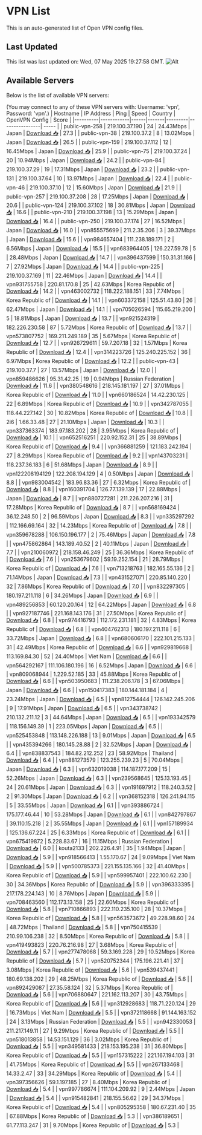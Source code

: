 # VPN List

This is an auto-generated list of Open VPN config files.

## Last Updated

This list was last updated on: Wed, 07 May 2025 19:27:58 GMT.
![Alt](https://repobeats.axiom.co/api/embed/186b98318ef1479477931607c1ad7d823f12451f.svg "Repobeats analytics image")

## Available Servers

Below is the list of available VPN servers:

(You may connect to any of these VPN servers with: Username: 'vpn', Password: 'vpn'.)
| Hostname | IP Address | Ping | Speed | Country | OpenVPN Config | Score |
|----------|------------|------|-------|---------|----------------| ----- |
| public-vpn-258 | 219.100.37.190 | 24 | 24.43Mbps | Japan | [Download 📥](./configs/server_0_JP.ovpn) | 27.3 |
| public-vpn-38 | 219.100.37.2 | 8 | 13.02Mbps | Japan | [Download 📥](./configs/server_1_JP.ovpn) | 26.5 |
| public-vpn-159 | 219.100.37.112 | 12 | 16.45Mbps | Japan | [Download 📥](./configs/server_2_JP.ovpn) | 25.9 |
| public-vpn-75 | 219.100.37.24 | 20 | 10.94Mbps | Japan | [Download 📥](./configs/server_3_JP.ovpn) | 24.2 |
| public-vpn-84 | 219.100.37.29 | 19 | 17.31Mbps | Japan | [Download 📥](./configs/server_4_JP.ovpn) | 23.2 |
| public-vpn-131 | 219.100.37.64 | 10 | 13.97Mbps | Japan | [Download 📥](./configs/server_5_JP.ovpn) | 22.4 |
| public-vpn-46 | 219.100.37.10 | 12 | 15.60Mbps | Japan | [Download 📥](./configs/server_6_JP.ovpn) | 21.9 |
| public-vpn-257 | 219.100.37.208 | 28 | 17.25Mbps | Japan | [Download 📥](./configs/server_7_JP.ovpn) | 20.6 |
| public-vpn-124 | 219.100.37.102 | 18 | 30.81Mbps | Japan | [Download 📥](./configs/server_8_JP.ovpn) | 16.6 |
| public-vpn-210 | 219.100.37.198 | 13 | 15.29Mbps | Japan | [Download 📥](./configs/server_9_JP.ovpn) | 16.4 |
| public-vpn-250 | 219.100.37.174 | 27 | 16.52Mbps | Japan | [Download 📥](./configs/server_10_JP.ovpn) | 16.0 |
| vpn855575699 | 211.2.35.206 | 3 | 39.37Mbps | Japan | [Download 📥](./configs/server_11_JP.ovpn) | 15.6 |
| vpn984657404 | 111.238.189.171 | 2 | 6.56Mbps | Japan | [Download 📥](./configs/server_12_JP.ovpn) | 15.5 |
| vpn683964405 | 126.227.59.78 | 5 | 28.48Mbps | Japan | [Download 📥](./configs/server_13_JP.ovpn) | 14.7 |
| vpn396437599 | 150.31.31.166 | 7 | 27.92Mbps | Japan | [Download 📥](./configs/server_14_JP.ovpn) | 14.4 |
| public-vpn-225 | 219.100.37.169 | 11 | 22.46Mbps | Japan | [Download 📥](./configs/server_15_JP.ovpn) | 14.4 |
| vpn931755758 | 220.81.170.8 | 25 | 42.63Mbps | Korea Republic of | [Download 📥](./configs/server_16_KR.ovpn) | 14.2 |
| vpn463002732 | 118.222.188.151 | 33 | 7.74Mbps | Korea Republic of | [Download 📥](./configs/server_17_KR.ovpn) | 14.1 |
| vpn603372158 | 125.51.43.80 | 26 | 62.47Mbps | Japan | [Download 📥](./configs/server_18_JP.ovpn) | 14.1 |
| vpn705026594 | 115.65.219.200 | 5 | 18.81Mbps | Japan | [Download 📥](./configs/server_19_JP.ovpn) | 13.7 |
| vpn921524319 | 182.226.230.58 | 87 | 5.72Mbps | Korea Republic of | [Download 📥](./configs/server_20_KR.ovpn) | 13.7 |
| vpn573807752 | 169.211.249.189 | 35 | 5.67Mbps | Korea Republic of | [Download 📥](./configs/server_21_KR.ovpn) | 12.7 |
| vpn926729611 | 59.7.207.18 | 32 | 1.57Mbps | Korea Republic of | [Download 📥](./configs/server_22_KR.ovpn) | 12.4 |
| vpn314223726 | 125.240.225.152 | 36 | 6.97Mbps | Korea Republic of | [Download 📥](./configs/server_23_KR.ovpn) | 12.2 |
| public-vpn-43 | 219.100.37.7 | 27 | 13.57Mbps | Japan | [Download 📥](./configs/server_24_JP.ovpn) | 12.0 |
| vpn859486626 | 95.31.42.25 | 19 | 0.94Mbps | Russian Federation | [Download 📥](./configs/server_25_RU.ovpn) | 11.6 |
| vpn380548616 | 218.145.181.197 | 27 | 37.01Mbps | Korea Republic of | [Download 📥](./configs/server_26_KR.ovpn) | 11.0 |
| vpn660186524 | 14.42.230.125 | 22 | 6.89Mbps | Korea Republic of | [Download 📥](./configs/server_27_KR.ovpn) | 10.9 |
| vpn342787055 | 118.44.227.142 | 30 | 10.82Mbps | Korea Republic of | [Download 📥](./configs/server_28_KR.ovpn) | 10.8 |
| 2i6 | 1.66.33.48 | 27 | 21.10Mbps | Japan | [Download 📥](./configs/server_29_JP.ovpn) | 10.3 |
| vpn337363374 | 183.97.183.202 | 28 | 3.95Mbps | Korea Republic of | [Download 📥](./configs/server_30_KR.ovpn) | 10.1 |
| vpn652516251 | 220.92.152.31 | 25 | 38.89Mbps | Korea Republic of | [Download 📥](./configs/server_31_KR.ovpn) | 9.4 |
| vpn366881259 | 121.183.242.194 | 27 | 8.29Mbps | Korea Republic of | [Download 📥](./configs/server_32_KR.ovpn) | 9.2 |
| vpn143703231 | 118.237.36.183 | 6 | 51.68Mbps | Japan | [Download 📥](./configs/server_33_JP.ovpn) | 8.9 |
| vpn122208194129 | 122.208.194.129 | 4 | 0.50Mbps | Japan | [Download 📥](./configs/server_34_JP.ovpn) | 8.8 |
| vpn983004542 | 183.96.83.36 | 27 | 6.32Mbps | Korea Republic of | [Download 📥](./configs/server_35_KR.ovpn) | 8.8 |
| vpn160391704 | 126.77.139.139 | 17 | 22.88Mbps | Japan | [Download 📥](./configs/server_36_JP.ovpn) | 8.7 |
| vpn880727281 | 211.226.207.216 | 31 | 17.28Mbps | Korea Republic of | [Download 📥](./configs/server_37_KR.ovpn) | 8.7 |
| vpn568169424 | 36.12.248.50 | 2 | 96.59Mbps | Japan | [Download 📥](./configs/server_38_JP.ovpn) | 8.3 |
| vpn335297292 | 112.166.69.164 | 32 | 14.23Mbps | Korea Republic of | [Download 📥](./configs/server_39_KR.ovpn) | 7.8 |
| vpn359678288 | 106.150.196.177 | 2 | 75.46Mbps | Japan | [Download 📥](./configs/server_40_JP.ovpn) | 7.8 |
| vpn475862864 | 143.189.40.52 | 2 | 40.11Mbps | Japan | [Download 📥](./configs/server_41_JP.ovpn) | 7.7 |
| vpn210060972 | 218.158.46.249 | 25 | 36.36Mbps | Korea Republic of | [Download 📥](./configs/server_42_KR.ovpn) | 7.6 |
| vpn253679602 | 59.19.252.154 | 21 | 28.79Mbps | Korea Republic of | [Download 📥](./configs/server_43_KR.ovpn) | 7.6 |
| vpn713218763 | 182.165.55.136 | 2 | 71.14Mbps | Japan | [Download 📥](./configs/server_44_JP.ovpn) | 7.3 |
| vpn431527071 | 220.85.140.220 | 32 | 7.86Mbps | Korea Republic of | [Download 📥](./configs/server_45_KR.ovpn) | 7.0 |
| vpn832297305 | 180.197.211.118 | 6 | 34.26Mbps | Japan | [Download 📥](./configs/server_46_JP.ovpn) | 6.9 |
| vpn489256853 | 60.120.20.164 | 12 | 64.22Mbps | Japan | [Download 📥](./configs/server_47_JP.ovpn) | 6.8 |
| vpn927187746 | 221.168.143.176 | 31 | 27.50Mbps | Korea Republic of | [Download 📥](./configs/server_48_KR.ovpn) | 6.8 |
| vpn974416793 | 112.172.231.181 | 32 | 4.83Mbps | Korea Republic of | [Download 📥](./configs/server_49_KR.ovpn) | 6.8 |
| vpn404762313 | 180.197.211.118 | 6 | 33.72Mbps | Japan | [Download 📥](./configs/server_50_JP.ovpn) | 6.8 |
| vpn680606170 | 222.101.215.133 | 31 | 42.49Mbps | Korea Republic of | [Download 📥](./configs/server_51_KR.ovpn) | 6.6 |
| vpn929819668 | 113.169.84.30 | 52 | 24.40Mbps | Viet Nam | [Download 📥](./configs/server_52_VN.ovpn) | 6.6 |
| vpn564292167 | 111.106.180.196 | 16 | 6.52Mbps | Japan | [Download 📥](./configs/server_53_JP.ovpn) | 6.6 |
| vpn809068944 | 1.229.52.185 | 33 | 45.88Mbps | Korea Republic of | [Download 📥](./configs/server_54_KR.ovpn) | 6.6 |
| vpn503950683 | 111.238.206.178 | 3 | 67.06Mbps | Japan | [Download 📥](./configs/server_55_JP.ovpn) | 6.6 |
| vpn150417383 | 180.144.181.184 | 4 | 23.24Mbps | Japan | [Download 📥](./configs/server_56_JP.ovpn) | 6.5 |
| vpn812754444 | 126.142.245.206 | 9 | 17.91Mbps | Japan | [Download 📥](./configs/server_57_JP.ovpn) | 6.5 |
| vpn343738742 | 210.132.211.12 | 3 | 44.64Mbps | Japan | [Download 📥](./configs/server_58_JP.ovpn) | 6.5 |
| vpn193342579 | 118.156.149.39 | 1 | 223.05Mbps | Japan | [Download 📥](./configs/server_59_JP.ovpn) | 6.5 |
| vpn525453848 | 113.148.226.188 | 13 | 9.01Mbps | Japan | [Download 📥](./configs/server_60_JP.ovpn) | 6.5 |
| vpn435394266 | 180.145.28.88 | 2 | 32.52Mbps | Japan | [Download 📥](./configs/server_61_JP.ovpn) | 6.4 |
| vpn838837543 | 184.82.212.252 | 23 | 58.92Mbps | Thailand | [Download 📥](./configs/server_62_TH.ovpn) | 6.4 |
| vpn881273579 | 123.255.239.23 | 5 | 70.04Mbps | Japan | [Download 📥](./configs/server_63_JP.ovpn) | 6.3 |
| vpn632019038 | 114.187.177.209 | 15 | 52.26Mbps | Japan | [Download 📥](./configs/server_64_JP.ovpn) | 6.3 |
| vpn239568645 | 125.13.193.45 | 24 | 20.61Mbps | Japan | [Download 📥](./configs/server_65_JP.ovpn) | 6.3 |
| vpn191697912 | 118.240.3.52 | 2 | 91.30Mbps | Japan | [Download 📥](./configs/server_66_JP.ovpn) | 6.2 |
| vpn368152318 | 126.241.94.115 | 5 | 33.55Mbps | Japan | [Download 📥](./configs/server_67_JP.ovpn) | 6.1 |
| vpn393886724 | 175.177.46.44 | 10 | 53.28Mbps | Japan | [Download 📥](./configs/server_68_JP.ovpn) | 6.1 |
| vpn842797867 | 39.110.15.218 | 2 | 35.55Mbps | Japan | [Download 📥](./configs/server_69_JP.ovpn) | 6.1 |
| vpn157189934 | 125.136.67.224 | 25 | 6.33Mbps | Korea Republic of | [Download 📥](./configs/server_70_KR.ovpn) | 6.1 |
| vpn675419872 | 5.228.83.67 | 16 | 11.15Mbps | Russian Federation | [Download 📥](./configs/server_71_RU.ovpn) | 6.0 |
| kouta2133 | 202.226.4.91 | 35 | 1.94Mbps | Japan | [Download 📥](./configs/server_72_JP.ovpn) | 5.9 |
| vpn918566413 | 1.55.170.67 | 24 | 9.09Mbps | Viet Nam | [Download 📥](./configs/server_73_VN.ovpn) | 5.9 |
| vpn500785373 | 221.155.135.166 | 32 | 41.40Mbps | Korea Republic of | [Download 📥](./configs/server_74_KR.ovpn) | 5.9 |
| vpn599957401 | 222.100.62.230 | 30 | 34.36Mbps | Korea Republic of | [Download 📥](./configs/server_75_KR.ovpn) | 5.9 |
| vpn396333395 | 217.178.224.143 | 10 | 8.76Mbps | Japan | [Download 📥](./configs/server_76_JP.ovpn) | 5.9 |
| vpn708463560 | 112.173.13.158 | 25 | 22.60Mbps | Korea Republic of | [Download 📥](./configs/server_77_KR.ovpn) | 5.8 |
| vpn710866893 | 222.110.235.100 | 28 | 10.37Mbps | Korea Republic of | [Download 📥](./configs/server_78_KR.ovpn) | 5.8 |
| vpn563573672 | 49.228.98.60 | 24 | 48.72Mbps | Thailand | [Download 📥](./configs/server_79_TH.ovpn) | 5.8 |
| vpn750415539 | 210.99.106.238 | 32 | 8.50Mbps | Korea Republic of | [Download 📥](./configs/server_80_KR.ovpn) | 5.8 |
| vpn419493823 | 220.76.216.98 | 27 | 3.68Mbps | Korea Republic of | [Download 📥](./configs/server_81_KR.ovpn) | 5.7 |
| vpn277478068 | 59.3.169.228 | 29 | 10.52Mbps | Korea Republic of | [Download 📥](./configs/server_82_KR.ovpn) | 5.7 |
| vpn520752344 | 175.196.221.41 | 37 | 3.08Mbps | Korea Republic of | [Download 📥](./configs/server_83_KR.ovpn) | 5.6 |
| vpn539437441 | 180.69.138.202 | 29 | 48.25Mbps | Korea Republic of | [Download 📥](./configs/server_84_KR.ovpn) | 5.6 |
| vpn892429087 | 27.35.58.124 | 32 | 5.37Mbps | Korea Republic of | [Download 📥](./configs/server_85_KR.ovpn) | 5.6 |
| vpn706880647 | 221.162.113.207 | 30 | 43.75Mbps | Korea Republic of | [Download 📥](./configs/server_86_KR.ovpn) | 5.6 |
| vpn312928683 | 118.71.220.124 | 29 | 16.73Mbps | Viet Nam | [Download 📥](./configs/server_87_VN.ovpn) | 5.5 |
| vpn372118668 | 91.144.163.152 | 24 | 3.13Mbps | Russian Federation | [Download 📥](./configs/server_88_RU.ovpn) | 5.5 |
| vpn942330053 | 211.217.149.11 | 27 | 9.29Mbps | Korea Republic of | [Download 📥](./configs/server_89_KR.ovpn) | 5.5 |
| vpn518013858 | 14.53.151.129 | 36 | 3.02Mbps | Korea Republic of | [Download 📥](./configs/server_90_KR.ovpn) | 5.5 |
| vpn349581433 | 218.153.195.238 | 31 | 36.80Mbps | Korea Republic of | [Download 📥](./configs/server_91_KR.ovpn) | 5.5 |
| vpn157315222 | 221.167.194.103 | 31 | 41.75Mbps | Korea Republic of | [Download 📥](./configs/server_92_KR.ovpn) | 5.5 |
| vpn267133468 | 14.33.2.47 | 33 | 34.29Mbps | Korea Republic of | [Download 📥](./configs/server_93_KR.ovpn) | 5.4 |
| vpn397356626 | 59.1.197.185 | 27 | 8.40Mbps | Korea Republic of | [Download 📥](./configs/server_94_KR.ovpn) | 5.4 |
| vpn997786674 | 111.104.209.92 | 9 | 2.44Mbps | Japan | [Download 📥](./configs/server_95_JP.ovpn) | 5.4 |
| vpn915482841 | 218.155.56.62 | 29 | 34.37Mbps | Korea Republic of | [Download 📥](./configs/server_96_KR.ovpn) | 5.4 |
| vpn805295358 | 180.67.231.40 | 35 | 67.88Mbps | Korea Republic of | [Download 📥](./configs/server_97_KR.ovpn) | 5.3 |
| vpn386189651 | 61.77.113.247 | 31 | 9.70Mbps | Korea Republic of | [Download 📥](./configs/server_98_KR.ovpn) | 5.3 |
